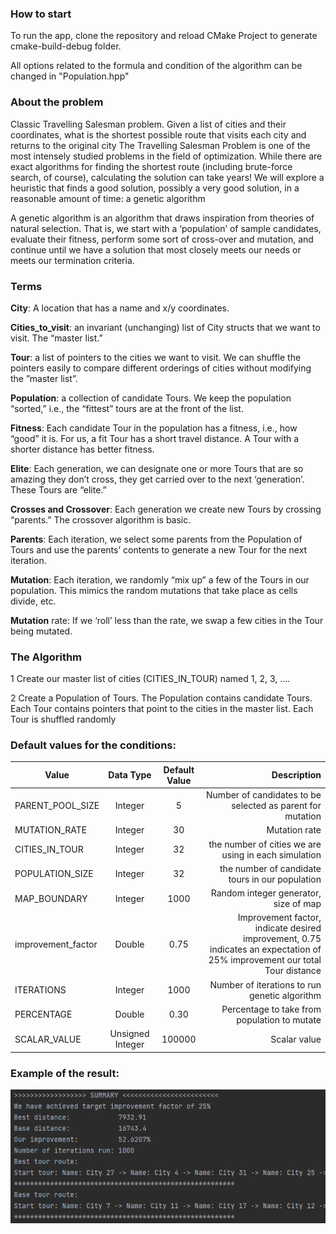 ### How to start

To run the app, clone the repository and reload CMake Project to generate cmake-build-debug folder.

All options related to the formula and condition of the algorithm can be changed in "Population.hpp"

### About the problem

Classic Travelling Salesman problem. Given a list of cities and their coordinates, what is the shortest possible route that visits each city and returns to the original city
The Travelling Salesman Problem is one of the most intensely studied problems in the field of optimization. While there are exact algorithms for finding the shortest route (including brute-force search, of course), calculating the solution can take years! We will explore a heuristic that finds a good solution, possibly a very good solution, in a reasonable amount of time: a genetic algorithm

A genetic algorithm is an algorithm that draws inspiration from theories of natural selection. That is, we start with a ‘population’ of sample candidates, evaluate their fitness, perform some sort of cross-over and mutation, and continue until we have a solution that most closely meets our needs or meets our termination criteria.

### Terms

**City**: A location that has a name and x/y coordinates.

**Cities_to_visit**: an invariant (unchanging) list of City structs that
we want to visit. The “master list.”

**Tour**: a list of pointers to the cities we want to visit. We can shuffle
the pointers easily to compare different orderings of cities
without modifying the ”master list”.

**Population**: a collection of candidate Tours. We keep the
population “sorted,” i.e., the “fittest” tours are at the front of the
list.

**Fitness**: Each candidate Tour in the population has a fitness,
i.e., how “good” it is. For us, a fit Tour has a short travel
distance. A Tour with a shorter distance has better fitness.

**Elite**: Each generation, we can designate one or more Tours
that are so amazing they don’t cross, they get carried over to
the next ‘generation’. These Tours are “elite.”

**Crosses and Crossover**: Each generation we create new Tours
by crossing “parents.” The crossover algorithm is basic.

**Parents**: Each iteration, we select some parents from the
Population of Tours and use the parents’ contents to generate a
new Tour for the next iteration.

**Mutation**: Each iteration, we randomly “mix up” a few of the
Tours in our population. This mimics the random mutations that
take place as cells divide, etc.

**Mutation** rate: If we ‘roll’ less than the rate, we swap a few
cities in the Tour being mutated.

### The Algorithm

1 Create our master list of cities (CITIES_IN_TOUR) named 1, 2, 3, ....

2 Create a Population of Tours. The Population contains 
candidate Tours. Each Tour contains pointers that point to
the cities in the master list. Each Tour is shuffled randomly


### Default values for the conditions:

| Value | Data Type | Default Value | Description
|-----------|:-----------:|:-----------:| -----------:|    
| PARENT_POOL_SIZE | Integer | 5 | Number of candidates to be selected as parent for mutation |
| MUTATION_RATE | Integer | 30 | Mutation rate |
| CITIES_IN_TOUR | Integer | 32 | the number of cities we are using in each simulation |
| POPULATION_SIZE | Integer | 32 | the number of candidate tours in our population |
| MAP_BOUNDARY | Integer | 1000 | Random integer generator, size of map |
| improvement_factor | Double | 0.75 | Improvement factor, indicate desired improvement, 0.75 indicates an expectation of 25% improvement our total Tour distance |
| ITERATIONS | Integer | 1000 | Number of iterations to run genetic algorithm |
| PERCENTAGE | Double | 0.30 | Percentage to take from population to mutate |
| SCALAR_VALUE | Unsigned Integer | 100000 | Scalar value |


### Example of the result:

![image](Summary.png)